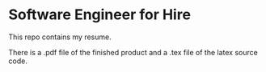 # Software Engineer for Hire

This repo contains my resume.

There is a .pdf file of the finished product and a .tex file of the latex source code.
